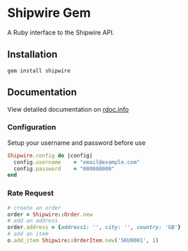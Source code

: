 # Shipwire Gem

A Ruby interface to the Shipwire API.

## Installation

    gem install shipwire

## Documentation
View detailed documentation on [rdoc.info][documentation]

[documentation]: http://rdoc.info/gems/shipwire


### Configuration

Setup your username and password before use


```ruby
Shipwire.config do |config|
  config.username    = "email@example.com"
  config.password    = "000000000"
end
```

### Rate Request

```ruby
# create an order
order = Shipwire::Order.new
# add an address
order.address = {address1: '', city: '', country: 'GB'}
# add an item
o.add_item Shipwire::OrderItem.new('SKU0001', 1)
```
